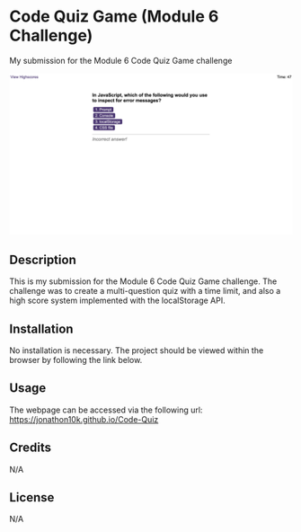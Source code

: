# Code Quiz Game (Module 6 Challenge)
My submission for the Module 6 Code Quiz Game challenge

![Password Generator preview](./assets/images/screenshot.png)

## Description

This is my submission for the Module 6 Code Quiz Game challenge. The challenge was to create a multi-question quiz with a time limit, and also a high score system implemented with the localStorage API.


## Installation

No installation is necessary. The project should be viewed within the browser by following the link below.

## Usage

The webpage can be accessed via the following url: https://jonathon10k.github.io/Code-Quiz


## Credits

N/A

## License

N/A